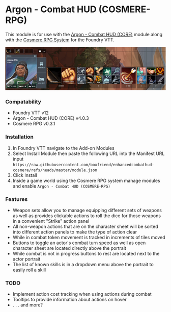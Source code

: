 # Argon - Combat HUD (COSMERE-RPG)

This module is for use with the [Argon - Combat HUD (CORE)](https://foundryvtt.com/packages/enhancedcombathud/) module along with the [Cosmere RPG System](https://github.com/the-metalworks/cosmere-rpg) for the Foundry VTT.

![Example showcasing the layout of the HUD](/imgs/example.png "Example")

### Compatability
- Foundry VTT v12
- Argon - Combat HUD (CORE) v4.0.3
- Cosmere RPG v0.3.1

### Installation
1. In Foundry VTT navigate to the Add-on Modules
2. Select Install Module then paste the following URL into the Manifest URL input
   `https://raw.githubusercontent.com/boxfriend/enhancedcombathud-cosmere/refs/heads/master/module.json`
3. Click Install
4. Inside a game world using the Cosmere RPG system manage modules and enable `Argon - Combat HUD (COSMERE-RPG)`


### Features
- Weapon sets allow you to manage equipping different sets of weapons as well as provides clickable actions to roll the dice for those weapons in a convenient "Strike" action panel
- All non-weapon actions that are on the character sheet will be sorted into different action panels to make the type of action clear
- While in combat token movement is tracked in increments of tiles moved
- Buttons to toggle an actor's combat turn speed as well as open character sheet are located directly above the portrait
- While combat is not in progress buttons to rest are located next to the actor portrait
- The list of known skills is in a dropdown menu above the portrait to easily roll a skill


### TODO
- Implement action cost tracking when using actions during combat
- Tooltips to provide information about actions on hover
- . . . and more?

